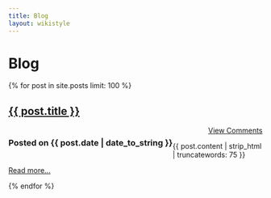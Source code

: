```yaml
---
title: Blog
layout: wikistyle
---
```


Blog
====

{% for post in site.posts limit: 100 %}
  <h2><a href="{{ post.url }}">{{ post.title }}</a></h2>
  <h3 class="datetext" style="float:left">
    Posted on {{ post.date | date_to_string }}

  </h3>
 <span style="float:right"><a class="comments" data-disqus-identifier="{{ post.disqus_id }}" href="{{ post.url }}#disqus_thread">View Comments</a></span>

<div class="c">&nbsp;</div>
  <p>{{ post.content | strip_html | truncatewords: 75 }}</p>
  <p><a href="{{ post.url }}">Read more...</a></p>
{% endfor %}